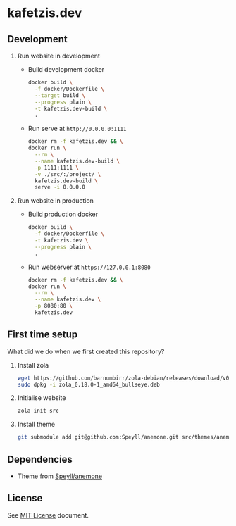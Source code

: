 # kafetzis.dev

## Development

1. Run website in development

    * Build development docker

        ```bash
        docker build \
          -f docker/Dockerfile \
          --target build \
          --progress plain \
          -t kafetzis.dev-build \
          .
        ```

    * Run serve at `http://0.0.0.0:1111`

      ```bash
      docker rm -f kafetzis.dev && \
      docker run \
        --rm \
        --name kafetzis.dev-build \
        -p 1111:1111 \
        -v ./src/:/project/ \
        kafetzis.dev-build \
        serve -i 0.0.0.0
      ```

2. Run website in production

    * Build production docker

        ```bash
        docker build \
          -f docker/Dockerfile \
          -t kafetzis.dev \
          --progress plain \
          .
        ```

    * Run webserver at `https://127.0.0.1:8080`

        ```bash
        docker rm -f kafetzis.dev && \
        docker run \
          --rm \
          --name kafetzis.dev \
          -p 8080:80 \
          kafetzis.dev
        ```

## First time setup

What did we do when we first created this repository?

1. Install zola

    ```bash
    wget https://github.com/barnumbirr/zola-debian/releases/download/v0.18.0-1/zola_0.18.0-1_amd64_bullseye.deb
    sudo dpkg -i zola_0.18.0-1_amd64_bullseye.deb
    ```

2. Initialise website

    ```bash
    zola init src
    ```

3. Install theme

    ```bash
    git submodule add git@github.com:Speyll/anemone.git src/themes/anemone
    ```

## Dependencies

* Theme from [Speyll/anemone](https://github.com/Speyll/anemone)

## License

See [MIT License](LICENSE) document.
